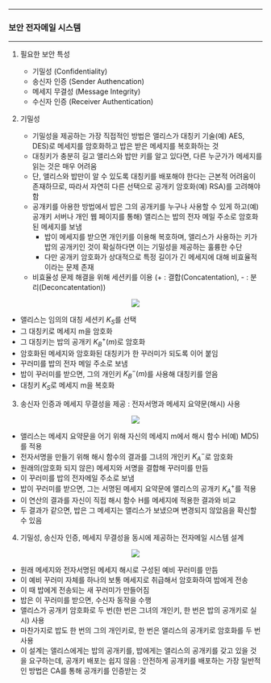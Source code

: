 -----
### 보안 전자메일 시스템
-----
1. 필요한 보안 특성
   - 기밀성 (Confidentiality) 
   - 송신자 인증 (Sender Authencation)
   - 메세지 무결성 (Message Integrity)
   - 수신자 인증 (Receiver Authentication)

2. 기밀성
   - 기밀성을 제공하는 가장 직접적인 방법은 앨리스가 대칭키 기술(예) AES, DES)로 메세지를 암호화하고 밥은 받은 메세지를 복호화하는 것
   - 대칭키가 충분히 길고 앨리스와 밥만 키를 알고 있다면, 다른 누군가가 메세지를 읽는 것은 매우 어려움
   - 단, 앨리스와 밥만이 알 수 있도록 대칭키를 배포해야 한다는 근본적 어려움이 존재하므로, 따라서 자연히 다른 선택으로 공개키 암호화(예) RSA)를 고려해야함
   - 공개키를 아용한 방법에서 밥은 그의 공개키를 누구나 사용할 수 있게 하고(예) 공개키 서버나 개인 웹 페이지를 통해) 앨리스는 밥의 전자 메일 주소로 암호화된 메세지를 보냄
     + 밥이 메세지를 받으면 개인키를 이용해 복호하며, 앨리스가 사용하는 키가 밥의 공개키인 것이 확실하다면 이는 기밀성을 제공하는 훌륭한 수단
     + 다만 공개키 암호화가 상대적으로 특정 길이가 긴 메세지에 대해 비효율적이라는 문제 존재
   - 비효율성 문제 해결을 위해 세션키를 이용 (+ : 결합(Concatentation), - : 분리(Deconcatentation))
<div align="center">
<img src="https://github.com/user-attachments/assets/59fd0823-25ed-4bd7-88fa-acb160da5d60">
</div>

   - 앨리스는 임의의 대칭 세션키 $K_{S}$를 선택
   - 그 대칭키로 메세지 m을 암호화
   - 그 대칭키는 밥의 공개키 $K_B^{+}(m)$로 암호화
   - 암호화된 메세지와 암호화된 대칭키가 한 꾸러미가 되도록 이어 붙임
   - 꾸러미를 밥의 전자 메일 주소로 보냄
   - 밥이 꾸러미를 받으면, 그의 개인키 $K_B^{-}(m)$를 사용해 대칭키를 얻음
   - 대칭키 $K_S$로 메세지 m을 복호화

3. 송신자 인증과 메세지 무결성을 제공 : 전자서명과 메세지 요약문(해시) 사용
<div align="center">
<img src="https://github.com/user-attachments/assets/1b8b1a2a-9fbc-44ac-8059-8f2e0b4aef7b">
</div>

   - 앨리스는 메세지 요약문을 어기 위해 자신의 메세지 m에서 해시 함수 H(예) MD5)를 적용
   - 전자서명을 만들기 위해 해시 함수의 결과를 그녀의 개인키 $K_A^{-}$로 암호화
   - 원래의(암호화 되지 않은) 메세지와 서명을 결합해 꾸러미를 만듬
   - 이 꾸러미를 밥의 전자메일 주소로 보냄
   - 밥이 꾸러미를 받으면, 그는 서명된 메세지 요약문에 앨리스의 공개키 $K_A^{+}$를 적용
   - 이 연산의 결과를 자신이 직접 해시 함수 H를 메세지에 적용한 결과와 비교
   - 두 결과가 같으면, 밥은 그 메세지는 앨리스가 보냈으며 변경되지 않았음을 확신할 수 있음

4. 기밀성, 송신자 인증, 메세지 무결성을 동시에 제공하는 전자메일 시스템 설계
<div align="center">
<img src="https://github.com/user-attachments/assets/8e234668-4bd8-425b-bf7e-9648c93c3971">
</div>

   - 원래 메세지와 전자서명된 메세지 해시로 구성된 예비 꾸러미를 만듬
   - 이 예비 꾸러미 자체를 하나의 보통 메세지로 취급해서 암호화하여 밥에게 전송
   - 이 때  밥에게 전송되는 새 꾸러미가 만들어짐
   - 밥은 이 꾸러미를 받으면, 수신자 동작을 수행
   - 앨리스가 공개키 암호화로 두 번(한 번은 그녀의 개인키, 한 번은 밥의 공개키로 실시) 사용
   - 마찬가지로 밥도 한 번의 그의 개인키로, 한 번은 앨리스의 공개키로 암호화를 두 번 사용
   - 이 설계는 앨리스에게는 밥의 공개키를, 밥에게는 앨리스의 공개키를 갖고 있을 것을 요구하는데, 공개키 배포는 쉽지 않음 : 안전하게 공개키를 배포하는 가장 일반적인 방법은 CA를 통해 공개키를 인증받는 것
